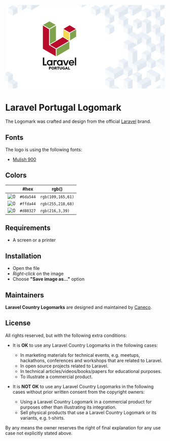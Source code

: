 <p align="center"><img src="/src/pt/socialcard.png" alt="Laravel Portugal Logomark"></p>

# Laravel Portugal Logomark

The Logomark was crafted and design from the official [Laravel](https://github.com/laravel/art) brand.

## Fonts

The logo is using the following fonts:

- [Mulish 900](https://fonts.google.com/specimen/Mulish#900)

## Colors

|                                                                                                               |#hex    |rgb()              |
|---                                                                                                            |---     |---                |
|![0](https://res.cloudinary.com/caneco/image/upload/c_scale,co_rgb:6da544,e_colorize:100,f_png/v1/pallete.svg)|`#6da544`|`rgb(109,165,61)`  |
|![0](https://res.cloudinary.com/caneco/image/upload/c_scale,co_rgb:ffda44,e_colorize:100,f_png/v1/pallete.svg)|`#ffda44`|`rgb(255,218,68)`  |
|![0](https://res.cloudinary.com/caneco/image/upload/c_scale,co_rgb:d80327,e_colorize:100,f_png/v1/pallete.svg)|`#d80327`|`rgb(216,3,39)`    |

## Requirements

- A screen or a printer

## Installation

- Open the file
- *Right-click* on the image
- Choose **"Save image as…"** option

## Maintainers

**Laravel Country Logomarks** are designed and maintained by [Caneco](https://twitter.com/caneco).

## License

All rights reserved, but with the following extra conditions:

- It is **OK** to use any Laravel Country Logomarks in the following cases:
    - In marketing materials for technical events, e.g. meetups, hackathons, conferences and workshops that are related to Laravel.
    - In open source projects related to Laravel.
    - In technical articles/videos/books/papers for educational purposes.
    - To illustrate a commercial product.

- It is **NOT OK** to use any Laravel Country Logomarks in the following cases without prior written consent from the copyright owners:
    - Using a Laravel Country Logomark in a commercial product for purposes other than illustrating its integration.
    - Sell physical products that use a Laravel Country Logomark or its variants, e.g. t-shirts.

By any means the owner reserves the right of final explanation for any use case not explicitly stated above.
